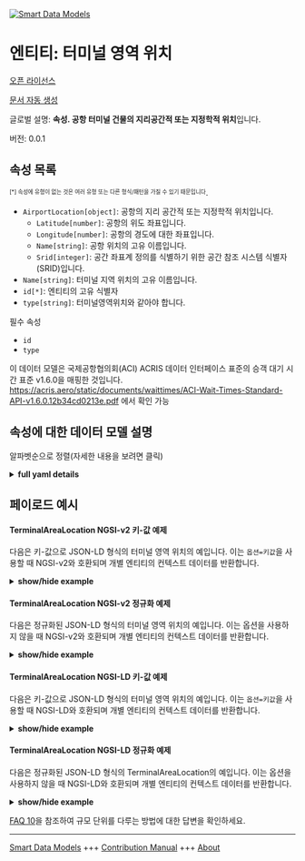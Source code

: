 <!-- 10-Header -->    
[![Smart Data Models](https://smartdatamodels.org/wp-content/uploads/2022/01/SmartDataModels_logo.png "Logo")](https://smartdatamodels.org)    
엔티티: 터미널 영역 위치    
==============<!-- /10-Header -->    
<!-- 15-License -->    
[오픈 라이선스](https://github.com/smart-data-models//dataModel.ACRIS/blob/master/TerminalAreaLocation/LICENSE.md)    
[문서 자동 생성](https://docs.google.com/presentation/d/e/2PACX-1vTs-Ng5dIAwkg91oTTUdt8ua7woBXhPnwavZ0FxgR8BsAI_Ek3C5q97Nd94HS8KhP-r_quD4H0fgyt3/pub?start=false&loop=false&delayms=3000#slide=id.gb715ace035_0_60)    
<!-- /15-License -->    
<!-- 20-Description -->    
글로벌 설명: **속성. 공항 터미널 건물의 지리공간적 또는 지정학적 위치**입니다.    
버전: 0.0.1    
<!-- /20-Description -->    
<!-- 30-PropertiesList -->    
## 속성 목록    
<sup><sub>[*] 속성에 유형이 없는 것은 여러 유형 또는 다른 형식/패턴을 가질 수 있기 때문입니다</sub></sup>.    
- `AirportLocation[object]`: 공항의 지리 공간적 또는 지정학적 위치입니다.  	- `Latitude[number]`: 공항의 위도 좌표입니다.      
	- `Longitude[number]`: 공항의 경도에 대한 좌표입니다.      
	- `Name[string]`: 공항 위치의 고유 이름입니다.      
	- `Srid[integer]`: 공간 좌표계 정의를 식별하기 위한 공간 참조 시스템 식별자(SRID)입니다.      
- `Name[string]`: 터미널 지역 위치의 고유 이름입니다.  - `id[*]`: 엔티티의 고유 식별자  - `type[string]`: 터미널영역위치와 같아야 합니다.  <!-- /30-PropertiesList -->    
<!-- 35-RequiredProperties -->    
필수 속성    
- `id`  - `type`  <!-- /35-RequiredProperties -->    
<!-- 40-RequiredProperties -->    
이 데이터 모델은 국제공항협의회(ACI) ACRIS 데이터 인터페이스 표준의 승객 대기 시간 표준 v1.6.0을 매핑한 것입니다. https://acris.aero/static/documents/waittimes/ACI-Wait-Times-Standard-API-v1.6.0.12b34cd0213e.pdf 에서 확인 가능    
<!-- /40-RequiredProperties -->    
<!-- 50-DataModelHeader -->    
## 속성에 대한 데이터 모델 설명    
알파벳순으로 정렬(자세한 내용을 보려면 클릭)    
<!-- /50-DataModelHeader -->    
<!-- 60-ModelYaml -->    
<details><summary><strong>full yaml details</strong></summary>      
```yaml    
TerminalAreaLocation:      
  description: Property. The geospatial or geopolitical location of an Airport Terminal building.      
  properties:      
    AirportLocation:      
      description: The geospatial or geopolitical location of an Airport.      
      properties:      
        Latitude:      
          description: Coordinate for latitude of the Airport.      
          type: number      
          x-ngsi:      
            type: Property      
        Longitude:      
          description: Coordinate for longitude of the Airport.      
          type: number      
          x-ngsi:      
            type: Property      
        Name:      
          description: Unique name for the Airport Location.      
          type: string      
          x-ngsi:      
            type: Property      
        Srid:      
          description: 'A Spatial Reference System Identifier (SRID), to identify the spatial coordinate system definitions.'      
          type: integer      
          x-ngsi:      
            type: Property      
      type: object      
      x-ngsi:      
        type: Property      
    Name:      
      description: Unique name for the Terminal Area Location.      
      type: string      
      x-ngsi:      
        type: Property      
    id:      
      anyOf:      
        - description: Identifier format of any NGSI entity      
          maxLength: 256      
          minLength: 1      
          pattern: ^[\w\-\.\{\}\$\+\*\[\]`|~^@!,:\\]+$      
          type: string      
          x-ngsi:      
            type: Property      
        - description: Identifier format of any NGSI entity      
          format: uri      
          type: string      
          x-ngsi:      
            type: Property      
      description: Unique identifier of the entity      
      x-ngsi:      
        type: Property      
    type:      
      description: It must be equal to TerminalAreaLocation.      
      enum:      
        - TerminalAreaLocation      
      type: string      
      x-ngsi:      
        type: Property      
  required:      
    - id      
    - type      
  type: object      
  x-derived-from: https://acris.aero/static/documents/waittimes/ACI-Wait-Times-API-Specification-v1.6.0.1c4ec122da9a.yaml      
  x-disclaimer: 'Redistribution and use in source and binary forms, with or without modification, are permitted  provided that the license conditions are met. Copyleft (c) 2022 Contributors to Smart Data Models Program'      
  x-license-url: https://github.com/smart-data-models/dataModel.ACRIS/blob/master/TerminalAreaLocation/LICENSE.md      
  x-model-schema: https://smart-data-models.github.io/dataModel.ACRIS/TerminalAreaLocation/schema.json      
  x-model-tags: ACRIS      
  x-version: 0.0.1      
```    
</details>      
<!-- /60-ModelYaml -->    
<!-- 70-MiddleNotes -->    
<!-- /70-MiddleNotes -->    
<!-- 80-Examples -->    
## 페이로드 예시    
#### TerminalAreaLocation NGSI-v2 키-값 예제    
다음은 키-값으로 JSON-LD 형식의 터미널 영역 위치의 예입니다. 이는 `옵션=키값`을 사용할 때 NGSI-v2와 호환되며 개별 엔티티의 컨텍스트 데이터를 반환합니다.    
<details><summary><strong>show/hide example</strong></summary>      
```json  
{  
  "id": "urn:ngsi-ld:TerminalAreaLocation:id:DRIT:21733898",  
  "type": "TerminalAreaLocation",  
  "Name": "East terminal",  
  "AirportLocation": {  
    "Latitude": 40.42,  
    "Longitude": 3.708,  
    "Name": "",  
    "Srid": 4326  
  }  
}  
```  
</details>    
#### TerminalAreaLocation NGSI-v2 정규화 예제    
다음은 정규화된 JSON-LD 형식의 터미널 영역 위치의 예입니다. 이는 옵션을 사용하지 않을 때 NGSI-v2와 호환되며 개별 엔티티의 컨텍스트 데이터를 반환합니다.    
<details><summary><strong>show/hide example</strong></summary>      
```json  
{  
  "id": "urn:ngsi-ld:TerminalAreaLocation:id:BMIE:65800944",  
  "type": "TerminalAreaLocation",  
  "Name": {  
    "type": "Text",  
    "value": "East Terminal"  
  },  
  "AirportLocation": {  
    "type": "StructuredValue",  
    "value": {  
      "Latitude": 40.42,  
      "Longitude": 3.708,  
      "Name": "",  
      "Srid": 4326  
    }  
  }  
}  
```  
</details>    
#### TerminalAreaLocation NGSI-LD 키-값 예제    
다음은 키-값으로 JSON-LD 형식의 터미널 영역 위치의 예입니다. 이는 `옵션=키값`을 사용할 때 NGSI-LD와 호환되며 개별 엔티티의 컨텍스트 데이터를 반환합니다.    
<details><summary><strong>show/hide example</strong></summary>      
```json  
{  
  "id": "urn:ngsi-ld:TerminalAreaLocation:id:DRIT:21733898",  
  "type": "TerminalAreaLocation",  
  "Name": "East terminal",  
  "AirportLocation": {  
    "Latitude": 40.42,  
    "Longitude": 3.708,  
    "Name": "",  
    "Srid": 4326  
  },  
  "@context": [  
    "https://raw.githubusercontent.com/smart-data-models/dataModel.ACRIS/master/context.jsonld"  
  ]  
}  
```  
</details>    
#### TerminalAreaLocation NGSI-LD 정규화 예제    
다음은 정규화된 JSON-LD 형식의 TerminalAreaLocation의 예입니다. 이는 옵션을 사용하지 않을 때 NGSI-LD와 호환되며 개별 엔티티의 컨텍스트 데이터를 반환합니다.    
<details><summary><strong>show/hide example</strong></summary>      
```json  
{  
    "id": "urn:ngsi-ld:TerminalAreaLocation:id:BMIE:65800944",  
    "type": "TerminalAreaLocation",  
    "Name": {  
        "type": "Property",  
        "value": "East Terminal"  
    },  
    "AirportLocation": {  
        "type": "Property",  
        "value": {  
            "Latitude": 40.42,  
            "Longitude": 3.708,  
            "Name": "",  
            "Srid": 4326  
        }  
    },  
    "@context": [  
        "https://raw.githubusercontent.com/smart-data-models/dataModel.ACRIS/master/context.jsonld"  
    ]  
}  
```  
</details><!-- /80-Examples -->    
<!-- 90-FooterNotes -->    
<!-- /90-FooterNotes -->    
<!-- 95-Units -->    
[FAQ 10](https://smartdatamodels.org/index.php/faqs/)을 참조하여 규모 단위를 다루는 방법에 대한 답변을 확인하세요.    
<!-- /95-Units -->    
<!-- 97-LastFooter -->    
---    
[Smart Data Models](https://smartdatamodels.org) +++ [Contribution Manual](https://bit.ly/contribution_manual) +++ [About](https://bit.ly/Introduction_SDM)<!-- /97-LastFooter -->    
